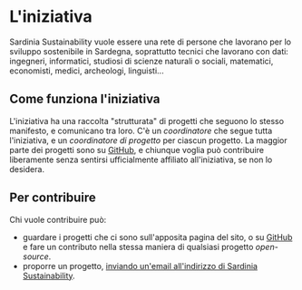 L'iniziativa
============

Sardinia Sustainability vuole essere una rete di persone che lavorano per lo
sviluppo sostenibile in Sardegna, soprattutto tecnici che lavorano con dati:
ingegneri, informatici, studiosi di scienze naturali o sociali, matematici,
economisti, medici, archeologi, linguisti...

Come funziona l'iniziativa
--------------------------

L'iniziativa ha una raccolta "strutturata" di progetti che seguono lo stesso
manifesto, e comunicano tra loro. C'è un *coordinatore* che segue tutta
l'iniziativa, e un *coordinatore di progetto* per ciascun progetto. La maggior
parte dei progetti sono su [GitHub](https://github.com/sardiniasustainability),
e chiunque voglia può contribuire liberamente senza sentirsi ufficialmente
affiliato all'iniziativa, se non lo desidera.

Per contribuire
---------------

Chi vuole contribuire può:
* guardare i progetti che ci sono sull'apposita pagina del sito, o su
  [GitHub](https://github.com/sardiniasustainability) e fare un contributo nella
  stessa maniera di qualsiasi progetto *open-source*.
* proporre un progetto, [inviando un'email all'indirizzo di Sardinia
  Sustainability](mailto:sardiniasustainability@mail.com).